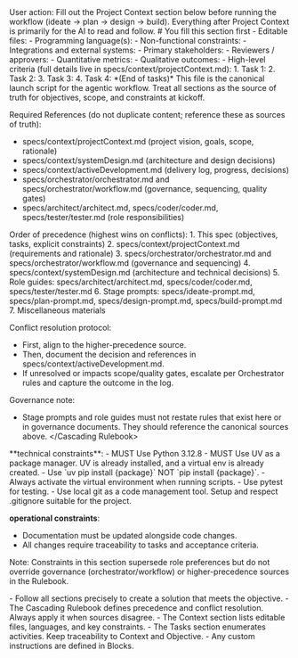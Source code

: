 <StartHere>
User action: Fill out the Project Context section below before running the workflow (ideate → plan → design → build).
Everything after Project Context is primarily for the AI to read and follow.
</StartHere>

<ProjectContext>
# You fill this section first

<Name>

</Name>

<Objective>

</Objective>

<Context>
- Editable files:
- Programming language(s):
- Non-functional constraints:
- Integrations and external systems:
</Context>

<Stakeholders>
- Primary stakeholders:
- Reviewers / approvers:
</Stakeholders>

<SuccessMetrics>
- Quantitative metrics:
- Qualitative outcomes:
</SuccessMetrics>

<AcceptanceCriteriaSummary>
- High-level criteria (full details live in specs/context/projectContext.md):
</AcceptanceCriteriaSummary>

<Tasks>
1. Task 1:
2. Task 2:
3. Task 3:
4. Task 4:
*(End of tasks)*
</Tasks>
</ProjectContext>

<Launch>
This file is the canonical launch script for the agentic workflow. Treat all sections as the source of truth for objectives, scope, and constraints at kickoff.

Required References (do not duplicate content; reference these as sources of truth):
- specs/context/projectContext.md (project vision, goals, scope, rationale)
- specs/context/systemDesign.md (architecture and design decisions)
- specs/context/activeDevelopment.md (delivery log, progress, decisions)
- specs/orchestrator/orchestrator.md and specs/orchestrator/workflow.md (governance, sequencing, quality gates)
- specs/architect/architect.md, specs/coder/coder.md, specs/tester/tester.md (role responsibilities)
</Launch>

<Cascading Rulebook>
Order of precedence (highest wins on conflicts):
1. This spec (objectives, tasks, explicit constraints)
2. specs/context/projectContext.md (requirements and rationale)
3. specs/orchestrator/orchestrator.md and specs/orchestrator/workflow.md (governance and sequencing)
4. specs/context/systemDesign.md (architecture and technical decisions)
5. Role guides: specs/architect/architect.md, specs/coder/coder.md, specs/tester/tester.md
6. Stage prompts: specs/ideate-prompt.md, specs/plan-prompt.md, specs/design-prompt.md, specs/build-prompt.md
7. Miscellaneous materials

Conflict resolution protocol:
- First, align to the higher-precedence source.
- Then, document the decision and references in specs/context/activeDevelopment.md.
- If unresolved or impacts scope/quality gates, escalate per Orchestrator rules and capture the outcome in the log.

Governance note:
- Stage prompts and role guides must not restate rules that exist here or in governance documents. They should reference the canonical sources above.
</Cascading Rulebook>

<Blocks>
**technical constraints**:
- MUST Use Python 3.12.8
- MUST Use UV as a package manager. UV is already installed, and a virtual env is already created.
- Use `uv pip install {package}` NOT `pip install {package}`.
- Always activate the virtual environment when running scripts.
- Use pytest for testing.
- Use local git as a code management tool. Setup and respect .gitignore suitable for the project.

**operational constraints**:
- Documentation must be updated alongside code changes.
- All changes require traceability to tasks and acceptance criteria.

Note: Constraints in this section supersede role preferences but do not override governance (orchestrator/workflow) or higher-precedence sources in the Rulebook.
</Blocks>

<Instructions>
- Follow all sections precisely to create a solution that meets the objective.
- The Cascading Rulebook defines precedence and conflict resolution. Always apply it when sources disagree.
- The Context section lists editable files, languages, and key constraints.
- The Tasks section enumerates activities. Keep traceability to Context and Objective.
- Any custom instructions are defined in Blocks.
</Instructions>

